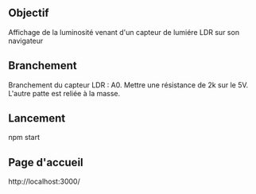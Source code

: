 ## Objectif

Affichage de la luminosité venant d'un capteur de lumiére LDR sur son navigateur

## Branchement

Branchement du capteur LDR : A0. Mettre une résistance de 2k sur le 5V. L'autre patte est reliée à la masse.


## Lancement 
npm start

## Page d'accueil

http://localhost:3000/

